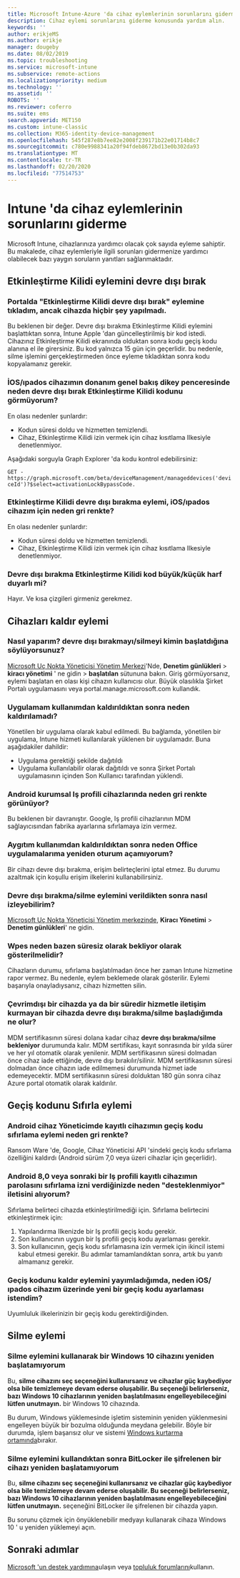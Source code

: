 ```yaml
---
title: Microsoft Intune-Azure 'da cihaz eylemlerinin sorunlarını giderme | Microsoft Docs
description: Cihaz eylemi sorunlarını giderme konusunda yardım alın.
keywords: ''
author: erikjeMS
ms.author: erikje
manager: dougeby
ms.date: 08/02/2019
ms.topic: troubleshooting
ms.service: microsoft-intune
ms.subservice: remote-actions
ms.localizationpriority: medium
ms.technology: ''
ms.assetid: ''
ROBOTS: ''
ms.reviewer: coferro
ms.suite: ems
search.appverid: MET150
ms.custom: intune-classic
ms.collection: M365-identity-device-management
ms.openlocfilehash: 545f287e8b7ee82e2008f239171b22e01714b8c7
ms.sourcegitcommit: c780e9988341a20f94fdeb8672bd13e0b302da93
ms.translationtype: MT
ms.contentlocale: tr-TR
ms.lasthandoff: 02/20/2020
ms.locfileid: "77514753"
---
```

# <a name="troubleshoot-device-actions-in-intune"></a>Intune 'da cihaz eylemlerinin sorunlarını giderme

Microsoft Intune, cihazlarınıza yardımcı olacak çok sayıda eyleme sahiptir. Bu makalede, cihaz eylemleriyle ilgili sorunları gidermenize yardımcı olabilecek bazı yaygın soruların yanıtları sağlanmaktadır.

## <a name="disable-activation-lock-action"></a>Etkinleştirme Kilidi eylemini devre dışı bırak

### <a name="i-clicked-the-disable-activation-lock-action-in-the-portal-but-nothing-happened-on-the-device"></a>Portalda "Etkinleştirme Kilidi devre dışı bırak" eylemine tıkladım, ancak cihazda hiçbir şey yapılmadı.
Bu beklenen bir değer. Devre dışı bırakma Etkinleştirme Kilidi eylemini başlattıktan sonra, Intune Apple 'dan güncelleştirilmiş bir kod istedi. Cihazınız Etkinleştirme Kilidi ekranında olduktan sonra kodu geçiş kodu alanına el ile girersiniz. Bu kod yalnızca 15 gün için geçerlidir. bu nedenle, silme işlemini gerçekleştirmeden önce eyleme tıkladıktan sonra kodu kopyalamanız gerekir.

### <a name="why-dont-i-see-the-disable-activation-lock-code-in-the-hardware-overview-blade-of-my-iosipados-device"></a>İOS/ıpados cihazımın donanım genel bakış dikey penceresinde neden devre dışı bırak Etkinleştirme Kilidi kodunu görmüyorum?
En olası nedenler şunlardır:
- Kodun süresi doldu ve hizmetten temizlendi.
- Cihaz, Etkinleştirme Kilidi izin vermek için cihaz kısıtlama Ilkesiyle denetlenmiyor.

Aşağıdaki sorguyla Graph Explorer 'da kodu kontrol edebilirsiniz:

```GET - https://graph.microsoft.com/beta/deviceManagement/manageddevices('deviceId')?$select=activationLockBypassCode.```

### <a name="why-is-the-disable-activation-lock-action-greyed-out-for-my-iosipados-device"></a>Etkinleştirme Kilidi devre dışı bırakma eylemi, iOS/ıpados cihazım için neden gri renkte?
En olası nedenler şunlardır: 
- Kodun süresi doldu ve hizmetten temizlendi.
- Cihaz, Etkinleştirme Kilidi izin vermek için cihaz kısıtlama Ilkesiyle denetlenmiyor.

### <a name="is-the-disable-activation-lock-code-case-sensitive"></a>Devre dışı bırakma Etkinleştirme Kilidi kod büyük/küçük harf duyarlı mi?
Hayır. Ve kısa çizgileri girmeniz gerekmez.

## <a name="remove-devices-action"></a>Cihazları kaldır eylemi

### <a name="how-do-i-tell-who-started-a-retirewipe"></a>Nasıl yaparım? devre dışı bırakmayı/silmeyi kimin başlatdığına söylüyorsunuz?
[Microsoft Uç Nokta Yöneticisi Yönetim Merkezi](https://go.microsoft.com/fwlink/?linkid=2109431)'Nde, **Denetim günlükleri** > **kiracı yönetimi** ' ne gidin > **başlatılan** sütununa bakın.
Giriş görmüyorsanız, eylemi başlatan en olası kişi cihazın kullanıcısı olur. Büyük olasılıkla Şirket Portalı uygulamasını veya portal.manage.microsoft.com kullandık.

### <a name="why-wasnt-my-application-uninstalled-after-using-retire"></a>Uygulamam kullanımdan kaldırıldıktan sonra neden kaldırılamadı?
Yönetilen bir uygulama olarak kabul edilmedi. Bu bağlamda, yönetilen bir uygulama, Intune hizmeti kullanılarak yüklenen bir uygulamadır. Buna aşağıdakiler dahildir:
- Uygulama gerektiği şekilde dağıtıldı
- Uygulama kullanılabilir olarak dağıtıldı ve sonra Şirket Portalı uygulamasının içinden Son Kullanıcı tarafından yüklendi.

### <a name="why-is-wipe-grayed-out-for-android-enterprise-work-profile-devices"></a>Android kurumsal Iş profili cihazlarında neden gri renkte görünüyor?
Bu beklenen bir davranıştır. Google, Iş profili cihazlarının MDM sağlayıcısından fabrika ayarlarına sıfırlamaya izin vermez.

### <a name="why-can-i-sign-back-into-my-office-apps-after-my-device-was-retired"></a>Aygıtım kullanımdan kaldırıldıktan sonra neden Office uygulamalarıma yeniden oturum açamıyorum?
Bir cihazı devre dışı bırakma, erişim belirteçlerini iptal etmez. Bu durumu azaltmak için koşullu erişim ilkelerini kullanabilirsiniz.

### <a name="how-can-i-monitor-a-retirewipe-action-after-it-was-issued"></a>Devre dışı bırakma/silme eylemini verildikten sonra nasıl izleyebilirim?
[Microsoft Uç Nokta Yöneticisi Yönetim merkezinde](https://go.microsoft.com/fwlink/?linkid=2109431), **Kiracı Yönetimi** > **Denetim günlükleri**' ne gidin.

### <a name="why-do-wipes-sometimes-show-as-pending-indefinitely"></a>Wpes neden bazen süresiz olarak bekliyor olarak gösterilmelidir?
Cihazların durumu, sıfırlama başlatılmadan önce her zaman Intune hizmetine rapor vermez. Bu nedenle, eylem beklemede olarak gösterilir. Eylemi başarıyla onayladıysanız, cihazı hizmetten silin.

### <a name="what-happens-if-i-start-a-retirewipe-on-an-offline-device-or-a-device-that-hasnt-communicated-with-the-service-in-a-while"></a>Çevrimdışı bir cihazda ya da bir süredir hizmetle iletişim kurmayan bir cihazda devre dışı bırakma/silme başladığımda ne olur?
MDM sertifikasının süresi dolana kadar cihaz **devre dışı bırakma/silme bekleniyor** durumunda kalır. MDM sertifikası, kayıt sonrasında bir yılda sürer ve her yıl otomatik olarak yenilenir. MDM sertifikasının süresi dolmadan önce cihaz iade ettiğinde, devre dışı bırakılır/silinir. MDM sertifikasının süresi dolmadan önce cihazın iade edilmemesi durumunda hizmet iade edemeyecektir. MDM sertifikasının süresi dolduktan 180 gün sonra cihaz Azure portal otomatik olarak kaldırılır.


## <a name="reset-passcode-action"></a>Geçiş kodunu Sıfırla eylemi

### <a name="why-is-the-reset-passcode-action-greyed-out-on-my-android-device-admin-enrolled-device"></a>Android cihaz Yöneticimde kayıtlı cihazımın geçiş kodu sıfırlama eylemi neden gri renkte?
Ransom Ware 'de, Google, Cihaz Yöneticisi API 'sindeki geçiş kodu sıfırlama özelliğini kaldırdı (Android sürüm 7,0 veya üzeri cihazlar için geçerlidir).

### <a name="why-do-i-get-a-not-supported-message-when-i-issue-a-passcode-reset-to-my-android-80-or-later-work-profile-enrolled-device"></a>Android 8,0 veya sonraki bir Iş profili kayıtlı cihazımın parolasını sıfırlama izni verdiğinizde neden "desteklenmiyor" iletisini alıyorum?
Sıfırlama belirteci cihazda etkinleştirilmediği için. Sıfırlama belirtecini etkinleştirmek için:
1. Yapılandırma Ilkenizde bir Iş profili geçiş kodu gerekir.
2. Son kullanıcının uygun bir Iş profili geçiş kodu ayarlaması gerekir.
3. Son kullanıcının, geçiş kodu sıfırlamasına izin vermek için ikincil istemi kabul etmesi gerekir.
Bu adımlar tamamlandıktan sonra, artık bu yanıtı almamanız gerekir.

### <a name="why-am-i-prompted-to-set-a-new-passcode-on-my-iosipados-device-when-i-issue-the-remove-passcode-action"></a>Geçiş kodunu kaldır eylemini yayımladığımda, neden iOS/ıpados cihazım üzerinde yeni bir geçiş kodu ayarlaması istendim?
Uyumluluk ilkelerinizin bir geçiş kodu gerektirdiğinden.


## <a name="wipe-action"></a>Silme eylemi

### <a name="i-cant-restart-a-windows-10-device-after-using-the-wipe-action"></a>Silme eylemini kullanarak bir Windows 10 cihazını yeniden başlatamıyorum
Bu, **silme cihazını seç seçeneğini kullanırsanız ve cihazlar güç kaybediyor olsa bile temizlemeye devam ederse oluşabilir. Bu seçeneği belirlerseniz, bazı Windows 10 cihazlarının yeniden başlatılmasını engelleyebileceğini lütfen unutmayın.** bir Windows 10 cihazında.

Bu durum, Windows yüklemesinde işletim sisteminin yeniden yüklenmesini engelleyen büyük bir bozulma olduğunda meydana gelebilir. Böyle bir durumda, işlem başarısız olur ve sistemi [Windows kurtarma ortamında]( https://docs.microsoft.com/windows-hardware/manufacture/desktop/windows-recovery-environment--windows-re--technical-reference)bırakır.

### <a name="i-cant-restart-a-bitlocker-encrypted-device-after-using-the-wipe-action"></a>Silme eylemini kullandıktan sonra BitLocker ile şifrelenen bir cihazı yeniden başlatamıyorum
Bu, **silme cihazını seç seçeneğini kullanırsanız ve cihazlar güç kaybediyor olsa bile temizlemeye devam ederse oluşabilir. Bu seçeneği belirlerseniz, bazı Windows 10 cihazlarının yeniden başlatılmasını engelleyebileceğini lütfen unutmayın.** seçeneğini BitLocker ile şifrelenen bir cihazda yapın.

Bu sorunu çözmek için önyüklenebilir medyayı kullanarak cihaza Windows 10 ' u yeniden yüklemeyi açın.


## <a name="next-steps"></a>Sonraki adımlar

[Microsoft 'un destek yardımına](../fundamentals/get-support.md)ulaşın veya [topluluk forumlarını](https://social.technet.microsoft.com/Forums/en-US/home?category=microsoftintune)kullanın.
